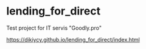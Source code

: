 # lending_for_direct

Test project for IT servis "Goodly.pro"

https://dikiycy.github.io/lending_for_direct/index.html

